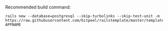 Recommended build command:
```
rails new --database=postgresql --skip-turbolinks --skip-test-unit -m https://raw.githubusercontent.com/bitpeel/railstemplate/master/template.rb APPNAME
```
